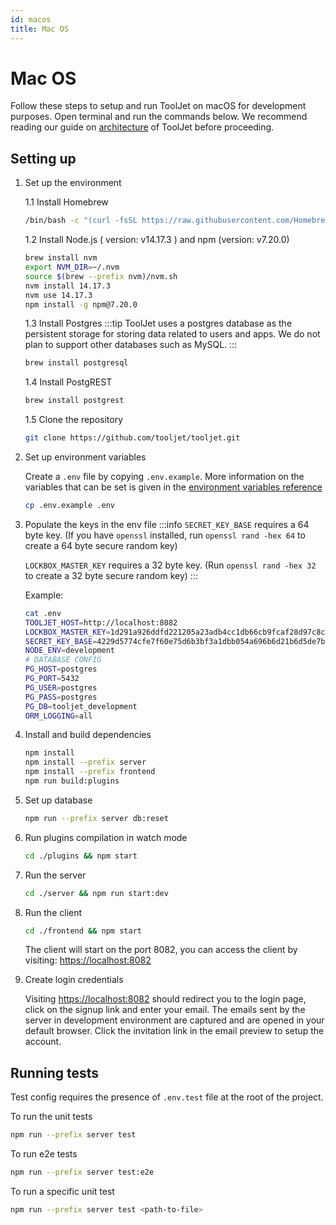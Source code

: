 ```yaml
---
id: macos 
title: Mac OS
---
```


# Mac OS
Follow these steps to setup and run ToolJet on macOS for development purposes. Open terminal and run the commands below. We recommend reading our guide on [architecture](/docs/contributing-guide/setup/architecture) of ToolJet before proceeding.

## Setting up

1. Set up the environment

    1.1 Install Homebrew
    ```bash
    /bin/bash -c "(curl -fsSL https://raw.githubusercontent.com/Homebrew/install/master/install.sh)"
    ```
    1.2 Install Node.js ( version: v14.17.3 ) and npm (version: v7.20.0)
    ```bash
    brew install nvm
    export NVM_DIR=~/.nvm
    source $(brew --prefix nvm)/nvm.sh
    nvm install 14.17.3
    nvm use 14.17.3
    npm install -g npm@7.20.0
    ```

    1.3 Install Postgres
    :::tip
    ToolJet uses a postgres database as the persistent storage for storing data related to users and apps. We do not plan to support other databases such as MySQL.
    :::

    ```bash
    brew install postgresql
    ```
    
    1.4 Install PostgREST
    
    ```bash
    brew install postgrest
    ```
    
    1.5 Clone the repository
    ```bash
    git clone https://github.com/tooljet/tooljet.git
    ```

2. Set up environment variables

    Create a `.env` file by copying `.env.example`. More information on the variables that can be set is given in the [environment variables reference](/docs/setup/env-vars)
    ```bash
    cp .env.example .env
    ```

3. Populate the keys in the env file
   :::info
   `SECRET_KEY_BASE` requires a 64 byte key. (If you have `openssl` installed, run `openssl rand -hex 64` to create a 64 byte secure   random key)

   `LOCKBOX_MASTER_KEY` requires a 32 byte key. (Run `openssl rand -hex 32` to create a 32 byte secure random key)
   :::

   Example:
   ```bash
   cat .env
   TOOLJET_HOST=http://localhost:8082
   LOCKBOX_MASTER_KEY=1d291a926ddfd221205a23adb4cc1db66cb9fcaf28d97c8c1950e3538e3b9281
   SECRET_KEY_BASE=4229d5774cfe7f60e75d6b3bf3a1dbb054a696b6d21b6d5de7b73291899797a222265e12c0a8e8d844f83ebacdf9a67ec42584edf1c2b23e1e7813f8a3339041
   NODE_ENV=development
   # DATABASE CONFIG
   PG_HOST=postgres
   PG_PORT=5432
   PG_USER=postgres
   PG_PASS=postgres
   PG_DB=tooljet_development
   ORM_LOGGING=all
   ```

4. Install and build dependencies
    ```bash
    npm install
    npm install --prefix server
    npm install --prefix frontend
    npm run build:plugins
    ```

5. Set up database
    ```bash
    npm run --prefix server db:reset
    ```

6. Run plugins compilation in watch mode
    ```bash
    cd ./plugins && npm start
    ```

7. Run the server
    ```bash
    cd ./server && npm run start:dev
    ```

8. Run the client
    ```bash
    cd ./frontend && npm start
    ```

    The client will start on the port 8082, you can access the client by visiting:  [https://localhost:8082](https://localhost:8082)

9. Create login credentials

    Visiting [https://localhost:8082](https://localhost:8082) should redirect you to the login page, click on the signup link and enter your email. The emails sent by the server in development environment are captured and are opened in your default browser. Click the invitation link in the email preview to setup the account.

## Running tests

Test config requires the presence of `.env.test` file at the root of the project.

To run the unit tests
```bash
npm run --prefix server test
```

To run e2e tests
```bash
npm run --prefix server test:e2e
```

To run a specific unit test
```bash
npm run --prefix server test <path-to-file>
```
